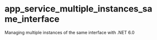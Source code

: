 # app_service_multiple_instances_same_interface
Managing multiple instances of the same interface with .NET 6.0
